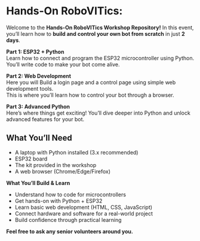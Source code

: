 # Hands-On RoboVITics: 
Welcome to the **Hands-On RoboVITics Workshop Repository!**
In this event, you’ll learn how to **build and control your own bot from scratch** in just **2 days**.

**Part 1: ESP32 + Python**  
Learn how to connect and program the ESP32 microcontroller using Python.  
You’ll write code to make your bot come alive.  

**Part 2: Web Development**  
Here you will Build a login page and a control page using simple web development tools.  
This is where you’ll learn how to control your bot through a browser.  

**Part 3: Advanced Python**  
Here’s where things get exciting! You’ll dive deeper into Python and unlock advanced features for your bot.  

## What You’ll Need
- A laptop with Python installed (3.x recommended)
- ESP32 board
- The kit provided in the workshop
- A web browser (Chrome/Edge/Firefox)

**What You’ll Build & Learn**
- Understand how to code for microcontrollers
- Get hands-on with Python + ESP32
- Learn basic web development (HTML, CSS, JavaScript)
- Connect hardware and software for a real-world project
- Build confidence through practical learning

**Feel free to ask any senior volunteers around you.**
